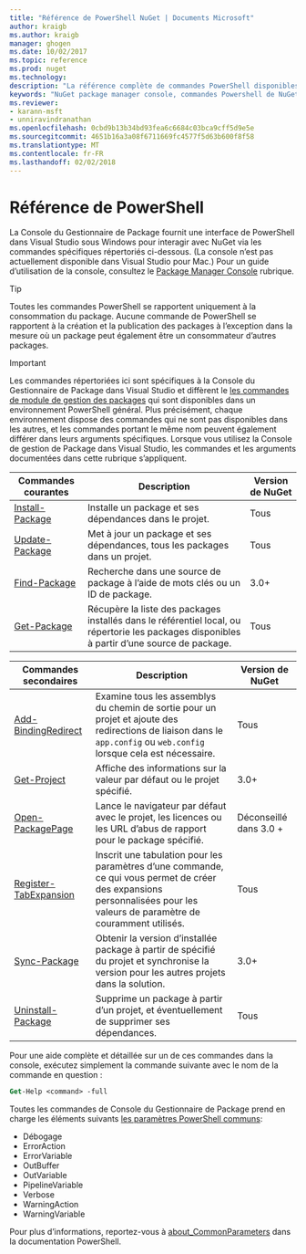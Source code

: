 ```yaml
---
title: "Référence de PowerShell NuGet | Documents Microsoft"
author: kraigb
ms.author: kraigb
manager: ghogen
ms.date: 10/02/2017
ms.topic: reference
ms.prod: nuget
ms.technology: 
description: "La référence complète de commandes PowerShell disponibles dans la Console du Gestionnaire de Package NuGet dans Visual Studio."
keywords: "NuGet package manager console, commandes Powershell de NuGet, référence NuGet Powershell"
ms.reviewer:
- karann-msft
- unniravindranathan
ms.openlocfilehash: 0cbd9b13b34bd93fea6c6684c03bca9cff5d9e5e
ms.sourcegitcommit: 4651b16a3a08f6711669fc4577f5d63b600f8f58
ms.translationtype: MT
ms.contentlocale: fr-FR
ms.lasthandoff: 02/02/2018
---
```

# <a name="powershell-reference"></a>Référence de PowerShell

La Console du Gestionnaire de Package fournit une interface de PowerShell dans Visual Studio sous Windows pour interagir avec NuGet via les commandes spécifiques répertoriés ci-dessous. (La console n’est pas actuellement disponible dans Visual Studio pour Mac.) Pour un guide d’utilisation de la console, consultez le [Package Manager Console](../tools/package-manager-console.md) rubrique.

> [!Tip]
> Toutes les commandes PowerShell se rapportent uniquement à la consommation du package. Aucune commande de PowerShell se rapportent à la création et la publication des packages à l’exception dans la mesure où un package peut également être un consommateur d’autres packages.

> [!Important]
> Les commandes répertoriées ici sont spécifiques à la Console du Gestionnaire de Package dans Visual Studio et diffèrent le [les commandes de module de gestion des packages](/powershell/module/packagemanagement/?view=powershell-6) qui sont disponibles dans un environnement PowerShell général. Plus précisément, chaque environnement dispose des commandes qui ne sont pas disponibles dans les autres, et les commandes portant le même nom peuvent également différer dans leurs arguments spécifiques. Lorsque vous utilisez la Console de gestion de Package dans Visual Studio, les commandes et les arguments documentées dans cette rubrique s’appliquent.

| Commandes courantes | Description | Version de NuGet |
| --- | --- | --- |
| [Install-Package](ps-ref-install-package.md) | Installe un package et ses dépendances dans le projet. | Tous |
| [Update-Package](ps-ref-update-package.md) | Met à jour un package et ses dépendances, tous les packages dans un projet. | Tous |
| [Find-Package](ps-ref-find-package.md) | Recherche dans une source de package à l’aide de mots clés ou un ID de package. | 3.0+ |
| [Get-Package](ps-ref-get-package.md) | Récupère la liste des packages installés dans le référentiel local, ou répertorie les packages disponibles à partir d’une source de package. | Tous |

| Commandes secondaires | Description | Version de NuGet |
| --- | --- | --- |
| [Add-BindingRedirect](ps-ref-add-bindingredirect.md) | Examine tous les assemblys du chemin de sortie pour un projet et ajoute des redirections de liaison dans le `app.config` ou `web.config` lorsque cela est nécessaire. | Tous |
| [Get-Project](ps-ref-get-project.md) | Affiche des informations sur la valeur par défaut ou le projet spécifié. | 3.0+ |
| [Open-PackagePage](ps-ref-open-packagepage.md) | Lance le navigateur par défaut avec le projet, les licences ou les URL d’abus de rapport pour le package spécifié. | Déconseillé dans 3.0 + |
| [Register-TabExpansion](ps-ref-register-tabexpansion.md) | Inscrit une tabulation pour les paramètres d’une commande, ce qui vous permet de créer des expansions personnalisées pour les valeurs de paramètre de couramment utilisés. | Tous |
| [Sync-Package](ps-ref-sync-package.md) | Obtenir la version d’installée package à partir de spécifié du projet et synchronise la version pour les autres projets dans la solution. | 3.0+ |
| [Uninstall-Package](ps-ref-uninstall-package.md) | Supprime un package à partir d’un projet, et éventuellement de supprimer ses dépendances. | Tous |

Pour une aide complète et détaillée sur un de ces commandes dans la console, exécutez simplement la commande suivante avec le nom de la commande en question :

```ps
Get-Help <command> -full
```

Toutes les commandes de Console du Gestionnaire de Package prend en charge les éléments suivants [les paramètres PowerShell communs](http://go.microsoft.com/fwlink/?LinkID=113216):

- Débogage
- ErrorAction
- ErrorVariable
- OutBuffer
- OutVariable
- PipelineVariable
- Verbose
- WarningAction
- WarningVariable

Pour plus d’informations, reportez-vous à [about_CommonParameters](http://go.microsoft.com/fwlink/?LinkID=113216) dans la documentation PowerShell.
